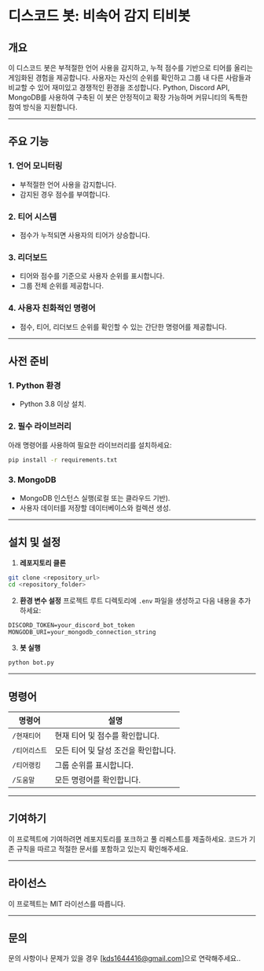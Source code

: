 ﻿# 디스코드 봇: 비속어 감지 티비봇

## 개요
이 디스코드 봇은 부적절한 언어 사용을 감지하고, 누적 점수를 기반으로 티어를 올리는 게임화된 경험을 제공합니다. 사용자는 자신의 순위를 확인하고 그룹 내 다른 사람들과 비교할 수 있어 재미있고 경쟁적인 환경을 조성합니다. Python, Discord API, MongoDB를 사용하여 구축된 이 봇은 안정적이고 확장 가능하며 커뮤니티의 독특한 참여 방식을 지원합니다.

---

## 주요 기능

### 1. **언어 모니터링**
- 부적절한 언어 사용을 감지합니다.
- 감지된 경우 점수를 부여합니다.

### 2. **티어 시스템**
- 점수가 누적되면 사용자의 티어가 상승합니다.

### 3. **리더보드**
- 티어와 점수를 기준으로 사용자 순위를 표시합니다.
- 그룹 전체 순위를 제공합니다.

### 4. **사용자 친화적인 명령어**
- 점수, 티어, 리더보드 순위를 확인할 수 있는 간단한 명령어를 제공합니다.

---

## 사전 준비

### 1. **Python 환경**
- Python 3.8 이상 설치.

### 2. **필수 라이브러리**
아래 명령어를 사용하여 필요한 라이브러리를 설치하세요:
```bash
pip install -r requirements.txt
```

### 3. **MongoDB**
- MongoDB 인스턴스 실행(로컬 또는 클라우드 기반).
- 사용자 데이터를 저장할 데이터베이스와 컬렉션 생성.

---

## 설치 및 설정

1. **레포지토리 클론**
```bash
git clone <repository_url>
cd <repository_folder>
```

2. **환경 변수 설정**
프로젝트 루트 디렉토리에 `.env` 파일을 생성하고 다음 내용을 추가하세요:
```
DISCORD_TOKEN=your_discord_bot_token
MONGODB_URI=your_mongodb_connection_string
```

3. **봇 실행**
```bash
python bot.py
```

---

## 명령어

| 명령어               | 설명                                         |
|----------------------|---------------------------------------------|
| `/현재티어`           | 현재 티어 및 점수를 확인합니다.               |
| `/티어리스트`         | 모든 티어 및 달성 조건을 확인합니다.           |
| `/티어랭킹`           | 그룹 순위를 표시합니다.                       |
| `/도움말`             | 모든 명령어를 확인합니다.                     |
---

## 기여하기
이 프로젝트에 기여하려면 레포지토리를 포크하고 풀 리퀘스트를 제출하세요. 코드가 기존 규칙을 따르고 적절한 문서를 포함하고 있는지 확인해주세요.

---

## 라이선스
이 프로젝트는 MIT 라이선스를 따릅니다.

---

## 문의
문의 사항이나 문제가 있을 경우 [kds1644416@gmail.com]으로 연락해주세요..


